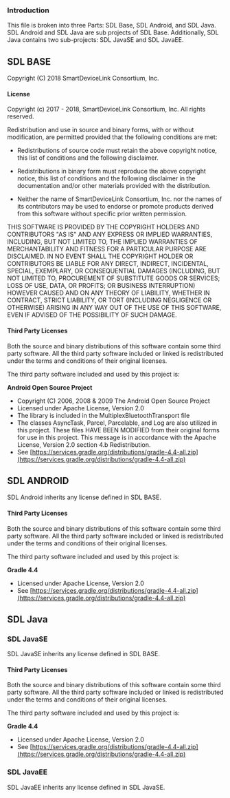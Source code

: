 ### Introduction

This file is broken into three Parts: SDL Base, SDL Android, and SDL Java. SDL Android and SDL Java are sub projects of SDL Base. Additionally, SDL Java contains two sub-projects: SDL JavaSE and SDL JavaEE.

## SDL BASE

Copyright (C) 2018 SmartDeviceLink Consortium, Inc.

#### License
Copyright (c) 2017 - 2018, SmartDeviceLink Consortium, Inc.
All rights reserved.

Redistribution and use in source and binary forms, with or without
modification, are permitted provided that the following conditions are met:

* Redistributions of source code must retain the above copyright notice, this list of conditions and the following disclaimer.

* Redistributions in binary form must reproduce the above copyright notice, this list of conditions and the following disclaimer in the documentation and/or other materials provided with the distribution.

* Neither the name of SmartDeviceLink Consortium, Inc. nor the names of its contributors may be used to endorse or promote products derived from this software without specific prior written permission.

THIS SOFTWARE IS PROVIDED BY THE COPYRIGHT HOLDERS AND CONTRIBUTORS "AS IS" AND ANY EXPRESS OR IMPLIED WARRANTIES, INCLUDING, BUT NOT LIMITED TO, THE IMPLIED WARRANTIES OF MERCHANTABILITY AND FITNESS FOR A PARTICULAR PURPOSE ARE DISCLAIMED. IN NO EVENT SHALL THE COPYRIGHT HOLDER OR CONTRIBUTORS BE LIABLE FOR ANY DIRECT, INDIRECT, INCIDENTAL, SPECIAL, EXEMPLARY, OR CONSEQUENTIAL DAMAGES (INCLUDING, BUT NOT LIMITED TO, PROCUREMENT OF SUBSTITUTE GOODS OR SERVICES; LOSS OF USE, DATA, OR PROFITS; OR BUSINESS INTERRUPTION) HOWEVER CAUSED AND ON ANY THEORY OF LIABILITY, WHETHER IN CONTRACT, STRICT LIABILITY, OR TORT (INCLUDING NEGLIGENCE OR OTHERWISE) ARISING IN ANY WAY OUT OF THE USE OF THIS SOFTWARE, EVEN IF ADVISED OF THE POSSIBILITY OF SUCH DAMAGE.

#### Third Party Licenses

Both the source and binary distributions of this software contain
some third party software. All the third party software included
or linked is redistributed under the terms and conditions of their 
original licenses.

The third party software included and used by this project is:

**Android Open Source Project**

* Copyright (C) 2006, 2008 & 2009 The Android Open Source Project
* Licensed under Apache License, Version 2.0
* The library is included in the MultiplexBluetoothTransport file
* The classes AsyncTask, Parcel, Parcelable, and Log are also utilized in this project. These files HAVE BEEN MODIFIED from their original forms for use in this project. This message is in accordance with the Apache License, Version 2.0 section 4.b Redistribution.
* See [https://services.gradle.org/distributions/gradle-4.4-all.zip](https://services.gradle.org/distributions/gradle-4.4-all.zip)

## SDL ANDROID

SDL Android inherits any license defined in SDL BASE.

#### Third Party Licenses

Both the source and binary distributions of this software contain
some third party software. All the third party software included
or linked is redistributed under the terms and conditions of their 
original licenses.

The third party software included and used by this project is:

**Gradle 4.4** 

* Licensed under Apache License, Version 2.0
* See [https://services.gradle.org/distributions/gradle-4.4-all.zip](https://services.gradle.org/distributions/gradle-4.4-all.zip)

## SDL Java

### SDL JavaSE

SDL JavaSE inherits any license defined in SDL BASE.

#### Third Party Licenses

Both the source and binary distributions of this software contain
some third party software. All the third party software included
or linked is redistributed under the terms and conditions of their 
original licenses.

The third party software included and used by this project is:

**Gradle 4.4** 

* Licensed under Apache License, Version 2.0
* See [https://services.gradle.org/distributions/gradle-4.4-all.zip](https://services.gradle.org/distributions/gradle-4.4-all.zip)


### SDL JavaEE

SDL JavaEE inherits any license defined in SDL JavaSE.



